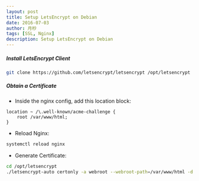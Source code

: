 ```yaml
---
layout: post
title: Setup LetsEncrypt on Debian
date: 2016-07-03
author: 月杪
tags: [SSL, Nginx]
description: Setup LetsEncrypt on Debian
---
```


##### Install LetsEncrypt Client
```bash
git clone https://github.com/letsencrypt/letsencrypt /opt/letsencrypt
```
##### Obtain a Certificate
* Inside the nginx config, add this location block:
```nginx
location ~ /\.well-known/acme-challenge {
    root /var/www/html;
}
```
* Reload Nginx:
```bash
systemctl reload nginx
```
* Generate Certificate:
```bash
cd /opt/letsencrypt
./letsencrypt-auto certonly -a webroot --webroot-path=/var/www/html -d example.com -d www.example.com
```